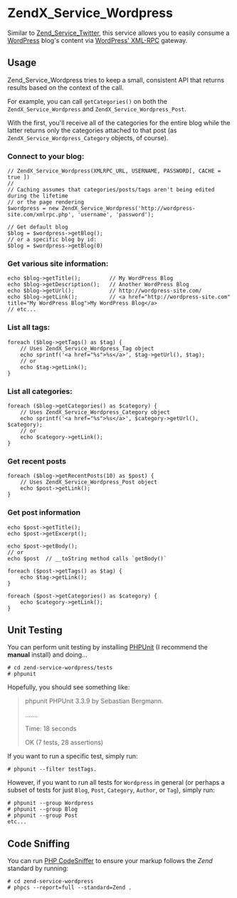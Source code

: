 [wordpress]: http://wordpress.org/ "WordPress"
[twitter]: http://framework.zend.com/manual/en/zend.service.twitter.html "Zend_Service_Twitter"
[xmlrpc]: http://codex.wordpress.org/XML-RPC_wp "WordPress XML-RPC"
[phpunit]: http://www.phpunit.de/manual/current/en/installation.html "PHPUnit Installation"
[phpcs]: http://pear.php.net/package/PHP_CodeSniffer "PHP CodeSniffer"

# ZendX\_Service\_Wordpress

Similar to [Zend\_Service\_Twitter][twitter], this service allows you to easily consume
a [WordPress][wordpress] blog's content via [WordPress' XML-RPC][xmlrpc] gateway.

## Usage

Zend\_Service\_Wordpress tries to keep a small, consistent API that returns results
based on the context of the call.

For example, you can call `getCategories()` on both the `ZendX_Service_Wordpress` and
`ZendX_Service_Wordpress_Post`.

With the first, you'll receive all of the categories for the entire blog while the
latter returns only the categories attached to that post (as
`ZendX_Service_Wordpress_Category` objects, of course).

### Connect to your blog:
    
    // ZendX_Service_Wordpress(XMLRPC_URL, USERNAME, PASSWORD[, CACHE = true ])
    //
    // Caching assumes that categories/posts/tags aren't being edited during the lifetime
    // or the page rendering
    $wordpress = new ZendX_Service_Wordpress('http://wordpress-site.com/xmlrpc.php', 'username', 'password');
    
    // Get default blog
    $blog = $wordpress->getBlog();
    // or a specific blog by id:
    $blog = $wordpress->getBlog(0)
    
### Get various site information:
    
    echo $blog->getTitle();         // My WordPress Blog
    echo $blog->getDescription();   // Another WordPress Blog
    echo $blog->getUrl();           // http://wordpress-site.com/
    echo $blog->getLink();          // <a href="http://wordpress-site.com" title="My WordPress Blog">My WordPress Blog</a>
    // etc...
    
### List all tags:
    
    foreach ($blog->getTags() as $tag) {
        // Uses ZendX_Service_Wordpress_Tag object
        echo sprintf('<a href="%s">%s</a>', $tag->getUrl(), $tag);
        // or
        echo $tag->getLink();
    }
    
### List all categories:
    
    foreach ($blog->getCategories() as $category) {
        // Uses ZendX_Service_Wordpress_Category object
        echo sprintf('<a href="%s">%s</a>', $category->getUrl(), $category);
        // or
        echo $category->getLink();
    }

### Get recent posts
    
    foreach ($blog->getRecentPosts(10) as $post) {
        // Uses ZendX_Service_Wordpress_Post object
        echo $post->getLink();
    }

### Get post information

    echo $post->getTitle();
    echo $post->getExcerpt();
    
    echo $post->getBody();
    // or
    echo $post  // __toString method calls `getBody()`
    
    foreach ($post->getTags() as $tag) {
        echo $tag->getLink();
    }
    
    foreach ($post->getCategories() as $category) {
        echo $category->getLink();
    }

## Unit Testing

You can perform unit testing by installing [PHPUnit][phpunit]
(I recommend the **manual** install) and doing...

    # cd zend-service-wordpress/tests
    # phpunit

Hopefully, you should see something like:

> phpunit
> PHPUnit 3.3.9 by Sebastian Bergmann.
> 
> .......
> 
> Time: 18 seconds
> 
> OK (7 tests, 28 assertions)

If you want to run a specific test, simply run:
    
    # phpunit --filter testTags.
    
However, if you want to run all tests for `Wordpress` in general (or perhaps a
subset of tests for just `Blog`, `Post`, `Category`, `Author`, or `Tag`), simply run:
    
    # phpunit --group Wordpress
    # phpunit --group Blog
    # phpunit --group Post
    etc...
    
## Code Sniffing

You can run [PHP CodeSniffer][phpcs] to ensure your markup follows the *Zend* standard
by running:
    
    # cd zend-service-wordpress
    # phpcs --report=full --standard=Zend .
    
